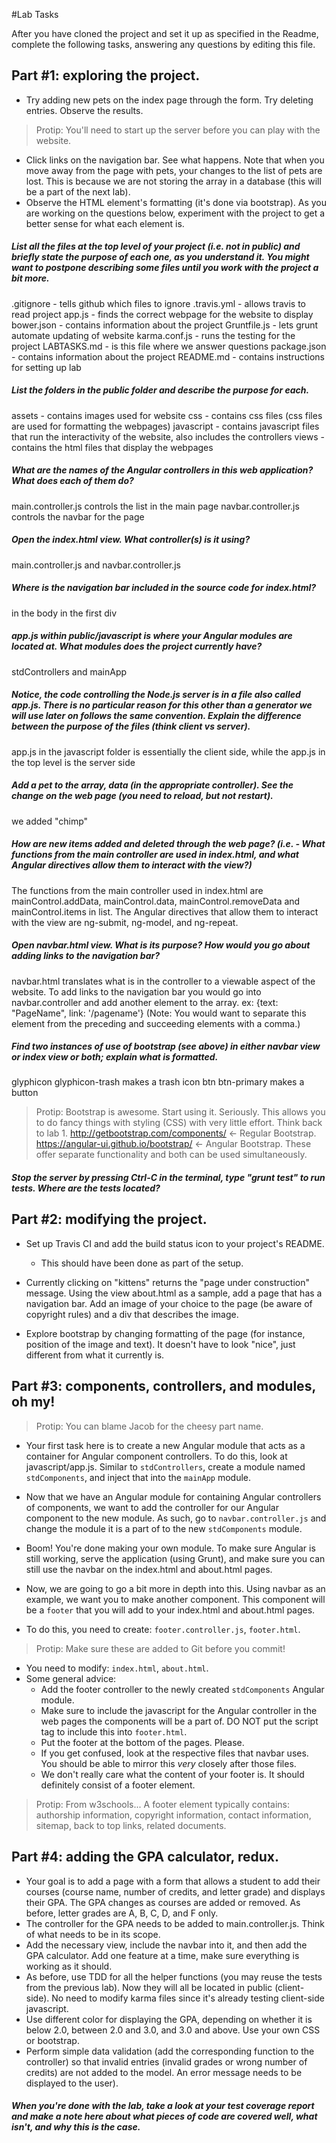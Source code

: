 #Lab Tasks

After you have cloned the project and set it up as specified in the Readme, complete the following tasks, answering any
questions by editing this file. 

## Part #1: exploring the project.

- Try adding new pets on the index page through the form. Try deleting entries. Observe the results. 

> Protip: You'll need to start up the server before you can play with the website.

- Click links on the navigation bar. See what happens. Note that when you move away from the page with pets, your changes to the list of pets are lost. This is because we are not storing the array in a database (this will be a part of the next lab). 
- Observe the HTML element's formatting (it's done via bootstrap). As you are working on the questions below, experiment with the project to get a better sense for what each element is. 

##### List all the files at the top level of your project (i.e. not in public) and briefly state the purpose of each one, as you understand it. You might want to postpone describing some files until you work with the project a bit more. 
 .gitignore - tells github which files to ignore
 .travis.yml - allows travis to read project
 app.js - finds the correct webpage for the website to display
 bower.json - contains information about the project
 Gruntfile.js - lets grunt automate updating of website
 karma.conf.js - runs the testing for the project
 LABTASKS.md - is this file where we answer questions
 package.json - contains information about the project
 README.md - contains instructions for setting up lab
##### List the folders in the public folder and describe the purpose for each.
assets - contains images used for website
css - contains css files (css files are used for formatting the webpages)
javascript - contains javascript files that run the interactivity of the website, also includes the controllers
views - contains the html files that display the webpages
##### What are the names of the Angular controllers in this web application? What does each of them do?
main.controller.js controls the list in the main page
navbar.controller.js controls the navbar for the page
##### Open the index.html view. What controller(s) is it using?
main.controller.js and navbar.controller.js
##### Where is the navigation bar included in the source code for index.html?
in the body in the first div
##### app.js within public/javascript is where your Angular modules are located at. What modules does the project currently have?
stdControllers and mainApp
##### Notice, the code controlling the Node.js server is in a file also called app.js. There is no particular reason for this other than a generator we will use later on follows the same convention. Explain the difference between the purpose of the files (think client vs server).
app.js in the javascript folder is essentially the client side, while the app.js in the top level is the server side
##### Add a pet to the array, data (in the appropriate controller). See the change on the web page (you need to reload, but not restart).
we added "chimp"
##### How are new items added and deleted through the web page? (i.e. - What functions from the main controller are used in index.html, and what Angular directives allow them to interact with the view?)
The functions from the main controller used in index.html are mainControl.addData, mainControl.data, mainControl.removeData and mainControl.items in list.
The Angular directives that allow them to interact with the view are ng-submit, ng-model, and ng-repeat.
##### Open navbar.html view. What is its purpose? How would you go about adding links to the navigation bar?
navbar.html translates what is in the controller to a viewable aspect of the website. To add links to the navigation bar you would go into navbar.controller and add another element to the array.
ex: {text: "PageName", link: '/pagename'} (Note: You would want to separate this element from the preceding and succeeding elements with a comma.)
##### Find two instances of use of bootstrap (see above) in either navbar view or index view or both; explain what is formatted. 
glyphicon glyphicon-trash makes a trash icon
btn btn-primary makes a button
>Protip: Bootstrap is awesome. Start using it. Seriously. This allows you to do fancy things with styling (CSS) with very little effort. Think back to lab 1. http://getbootstrap.com/components/ <- Regular Bootstrap. https://angular-ui.github.io/bootstrap/ <- Angular Bootstrap. These offer separate functionality and both can be used simultaneously.

##### Stop the server by pressing Ctrl-C in the terminal, type "grunt test" to run tests. Where are the tests located?

## Part #2: modifying the project.

- Set up Travis CI and add the build status icon to your project's README.
  - This should have been done as part of the setup.

- Currently clicking on "kittens" returns the "page under construction" message. Using the view about.html as a sample, add a page that has a navigation bar. Add an image of your choice to the page (be aware of copyright rules) and a div that describes the image. 
- Explore bootstrap by changing formatting of the page (for instance, position of the image and text). It doesn't have to look "nice", just different from what it currently is. 

## Part #3: components, controllers, and modules, oh my!

>Protip: You can blame Jacob for the cheesy part name.

- Your first task here is to create a new Angular module that acts as a container for Angular component controllers. To do this, look at javascript/app.js. Similar to `stdControllers`, create a module named `stdComponents`, and inject that into the `mainApp` module.
- Now that we have an Angular module for containing Angular controllers of components, we want to add the controller for our Angular component to the new module. As such, go to `navbar.controller.js` and change the module it is a part of to the new `stdComponents` module.
- Boom! You're done making your own module. To make sure Angular is still working, serve the application (using Grunt), and make sure you can still use the navbar on the index.html and about.html pages.

- Now, we are going to go a bit more in depth into this. Using navbar as an example, we want you to make another component. This component will be a `footer` that you will add to your index.html and about.html pages.
- To do this, you need to create: `footer.controller.js`, `footer.html`.

>Protip: Make sure these are added to Git before you commit!

- You need to modify: `index.html`, `about.html`.
- Some general advice:
  - Add the footer controller to the newly created `stdComponents` Angular module.
  - Make sure to include the javascript for the Angular controller in the web pages the components will be a part of. DO NOT put the script tag to include this into `footer.html`.
  - Put the footer at the bottom of the pages. Please.
  - If you get confused, look at the respective files that navbar uses. You should be able to mirror this _very_ closely after those files.
  - We don't really care what the content of your footer is. It should definitely consist of a footer element.

>Protip: From w3schools... A footer element typically contains: authorship information, copyright information, contact information, sitemap, back to top links, related documents.


## Part #4: adding the GPA calculator, redux.
- Your goal is to add a page with a form that allows a student to add their courses (course name, number of credits, and letter grade) and displays their GPA. The GPA changes as courses are added or removed. As before, letter grades are A, B, C, D, and F only. 
- The controller for the GPA needs to be added to main.controller.js. Think of what needs to be in its scope. 
- Add the necessary view, include the navbar into it, and then add the GPA calculator. Add one feature at a time, make sure everything is working as it should. 
- As before, use TDD for all the helper functions (you may reuse the tests from the previous lab). Now they will all be located in public (client-side). No need to modify karma files since it's already testing client-side javascript. 
- Use different color for displaying the GPA, depending on whether it is below 2.0, between 2.0 and 3.0, and 3.0 and above. Use your own CSS or bootstrap. 
- Perform simple data validation (add the corresponding function to the controller) so that invalid entries (invalid grades or wrong number of credits) are not added to the model. An error message needs to be displayed to the user). 

##### When you're done with the lab, take a look at your test coverage report and make a note here about what pieces of code are covered well, what isn't, and why this is the case.


